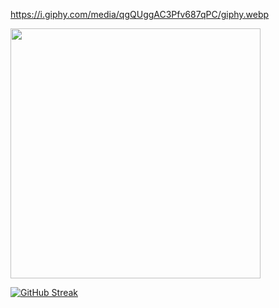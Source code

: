 https://i.giphy.com/media/qgQUggAC3Pfv687qPC/giphy.webp

<img src="https://github-readme-stats.vercel.app/api?username=0berkekaya&show_icons=true&theme=ADD_THEME_HERE" width="400">

[![GitHub Streak](https://github-readme-streak-stats.herokuapp.com?user=0berkekaya&theme=dark)](https://git.io/streak-stats)
